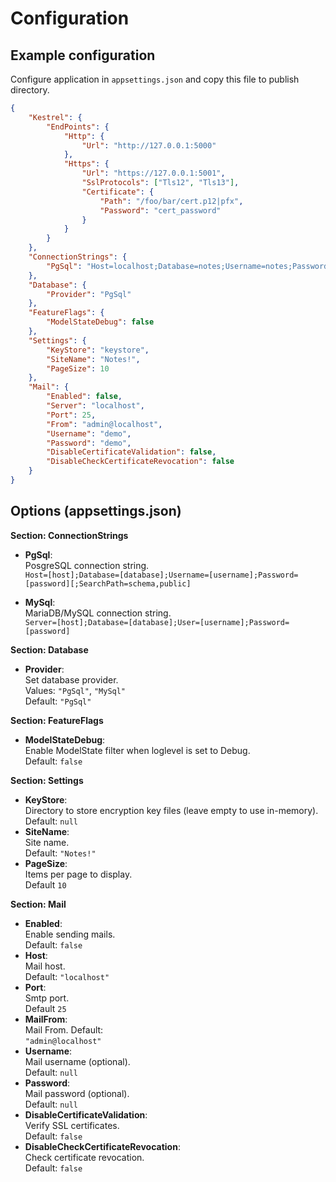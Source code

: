 # Configuration

## Example configuration

Configure application in `appsettings.json` and copy this file to publish directory.

```json
{
    "Kestrel": {
        "EndPoints": {
            "Http": {
                "Url": "http://127.0.0.1:5000"
            },
            "Https": {
                "Url": "https://127.0.0.1:5001",
                "SslProtocols": ["Tls12", "Tls13"],
                "Certificate": {
                    "Path": "/foo/bar/cert.p12|pfx",
                    "Password": "cert_password"
                }
            }
        }
    },
    "ConnectionStrings": {
        "PgSql": "Host=localhost;Database=notes;Username=notes;Password=notes"
    },
    "Database": {
        "Provider": "PgSql"
    },
    "FeatureFlags": {
        "ModelStateDebug": false
    },
    "Settings": {
        "KeyStore": "keystore",
        "SiteName": "Notes!",
        "PageSize": 10
    },
    "Mail": {
        "Enabled": false,
        "Server": "localhost",
        "Port": 25,
        "From": "admin@localhost",
        "Username": "demo",
        "Password": "demo",
        "DisableCertificateValidation": false,
        "DisableCheckCertificateRevocation": false
    }
}
```

## Options (appsettings.json)

**Section: ConnectionStrings**

* **PgSql**:  
PosgreSQL connection string.  
`Host=[host];Database=[database];Username=[username];Password=[password][;SearchPath=schema,public]`

* **MySql**:  
MariaDB/MySQL connection string.  
`Server=[host];Database=[database];User=[username];Password=[password]`

**Section: Database**

* **Provider**:  
Set database provider.  
Values: `"PgSql"`, `"MySql"`  
Default: `"PgSql"`

**Section: FeatureFlags**

* **ModelStateDebug**:  
Enable ModelState filter when loglevel is set to Debug.  
Default: `false`

**Section: Settings**

* **KeyStore**:  
Directory to store encryption key files (leave empty to use in-memory).  
Default: `null`
* **SiteName**:  
Site name.  
Default: `"Notes!"`
* **PageSize**:  
Items per page to display.  
Default `10`

**Section: Mail**
* **Enabled**:  
Enable sending mails.  
Default: `false`
* **Host**:  
Mail host.  
Default: `"localhost"`
* **Port**:  
Smtp port.  
Default `25`
* **MailFrom**:  
Mail From. Default:  
`"admin@localhost"`
* **Username**:  
Mail username (optional).  
Default: `null`
* **Password**:  
Mail password (optional).  
Default: `null`
* **DisableCertificateValidation**:  
Verify SSL certificates.  
Default: `false`
* **DisableCheckCertificateRevocation**:  
Check certificate revocation.  
Default: `false`